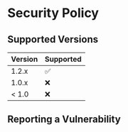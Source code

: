 # Security Policy

## Supported Versions

| Version | Supported          |
| ------- | ------------------ |
| 1.2.x   | :white_check_mark: |
| 1.0.x   | :x:                |
| < 1.0   | :x:                |

## Reporting a Vulnerability


